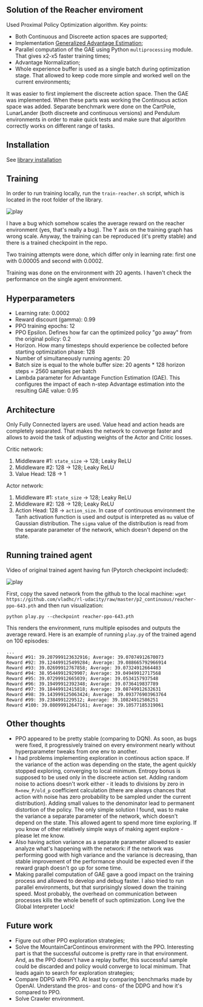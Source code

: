 ## Solution of the Reacher enviroment

Used Proximal Policy Optimization algorithm. Key points:
* Both Continuous and Discreete action spaces are supported;
* Implementation [Generalized Advantage Estimation](https://arxiv.org/abs/1506.02438);
* Parallel computation of the GAE using Python `multiprocessing` module. That gives x2-x5 faster training times;
* Advantage Normalization;
* Whole experience buffer is used as a single batch during optimization stage. That allowed to keep code more simple and worked well on the current environments;

It was easier to first implement the discreete action space. Then the GAE was implemented. When these parts was working the Continuous action space was added.
Separate benchmark were done on the CartPole, LunarLander (both discreete and continuous versions) and Pendulum environments in order to make quick tests and make sure that algorithm correctly works on different range of tasks.

## Installation

See [library installation](../README.md)

## Training

In order to run training locally, run the `train-reacher.sh` script, which is located in the root folder of the library.

![play](https://github.com/vladhc/rl-udacity/raw/master/p2_continuous/training-graph.png "Training graph")

I have a bug which somehow scales the average reward on the reacher environment (yes, that's really a bug). The Y axis on the training graph has wrong scale. Anyway, the training can be reproduced (it's pretty stable) and there is a trained checkpoint in the repo.

Two training attempts were done, which differ only in learning rate: first one with 0.00005 and second with 0.0002.

Training was done on the environment with 20 agents. I haven't check the performance on the single agent environment.

## Hyperparameters

* Learning rate: 0.0002
* Reward discount (gamma): 0.99
* PPO training epochs: 12
* PPO Epsilon. Defines how far can the optimized policy "go away" from the original policy: 0.2
* Horizon. How many timesteps should experience be collected before starting optimization phase: 128
* Number of simultaneously running agents: 20
* Batch size is equal to the whole buffer size: 20 agents * 128 horizon steps = 2560 samples per batch
* Lambda parameter for Advantage Function Estimation (GAE). This configures the impact of each n-step Advantage estimation into the resulting GAE value: 0.95

## Architecture
Only Fully Connected layers are used. Value head and action heads are completely separated. That makes the network to converge faster and allows to avoid the task of adjusting weights of the Actor and Critic losses.

Critic network:

1. Middleware #1: `state_size` → 128; Leaky ReLU
2. Middleware #2: 128 → 128; Leaky ReLU
3. Value Head: 128 → 1

Actor network:

1. Middleware #1: `state_size` → 128; Leaky ReLU
2. Middleware #2: 128 → 128; Leaky ReLU
3. Action Head: 128 → `action_size`. In case of continuous environment the Tanh activation function is used and output is interpreted as `mu` value of Gaussian distribution. The `sigma` value of the distribution is read from the separate parameter of the network, which doesn't depend on the state.

## Running trained agent

Video of original trained agent having fun (Pytorch checkpoint included):

![play](https://github.com/vladhc/rl-udacity/raw/master/p2_continuous/reacher.gif "Agent playing Reacher environment")

First, copy the saved network from the github to the local machine:
`wget https://github.com/vladhc/rl-udacity/raw/master/p2_continuous/reacher-ppo-643.pth`
and then run visualization:

`python play.py --checkpoint reacher-ppo-643.pth`

This renders the environment, runs multiple episodes and outputs the average reward. Here is an example of running `play.py` of the trained agend on 100 episodes:

```
...
Reward #91: 39.207999123632916; Average: 39.07074912670073
Reward #92: 39.124499125499284; Average: 39.088665792966914
Reward #93: 39.02699912767858; Average: 39.07324912664483
Reward #94: 38.95449912929907; Average: 39.04949912717568
Reward #95: 39.07299912665039; Average: 39.0534157937548
Reward #96: 39.19499912392348; Average: 39.0736419837789
Reward #97: 39.18449912415818; Average: 39.08749912632631
Reward #98: 39.143999125063424; Average: 39.093776903963764
Reward #99: 39.2384991229512; Average: 39.10824912586251
Reward #100: 39.08099912647161; Average: 39.10577185319061
```

## Other thoughts

* PPO appeared to be pretty stable (comparing to DQN). As soon, as bugs were fixed, it progressively trained on every environment nearly without hyperparameter tweaks from one env to another.
* I had problems implementing exploration in continous action space. If the variance of the action was depending on the state, the agent quickly stopped exploring, converging to local minimum. Entropy bonus is supposed to be used only in the discreete action set. Adding random noise to actions doesn't work either - it leads to divisions by zero in `R=new_P/old_p` coefficient calculation (there are always chances that action with noise has zero probability to be sampled under the current distribution). Adding small values to the denominator lead to permanent distortion of the policy. The only simple solution I found, was to make the variance a separate parameter of the network, which doesn't depend on the state. This allowed agent to spend more time exploring. If you know of other relatively simple ways of making agent explore - please let me know.
* Also having action variance as a separate parameter allowed to easier analyze what's happening with the network: if the network was performing good with high variance and the variance is decreasing, than stable improvement of the performance should be expected even if the reward graph doesn't go up for some time.
* Making parallel computation of GAE gave a good impact on the training process and allowed to develop and debug faster. I also tried to run parallel environments, but that surprisingly slowed down the training speed. Most probably, the overhead on communication between processes kills the whole benefit of such optimization. Long live the Global Interpreter Lock!

## Future work
* Figure out other PPO exploration strategies;
* Solve the MountainCarContinous environment with the PPO. Interesting part is that the successful outcome is pretty rare in that environment. And, as the PPO doesn't have a replay buffer, this successful sample could be discarded and policy would converge to local minimum. That leads again to search for exploration strategies;
* Compare DDPG with PPO. At least by comparing benchmarks made by OpenAI. Understand the pros- and cons- of the DDPG and how it's compared to PPO.
* Solve Crawler environment.
